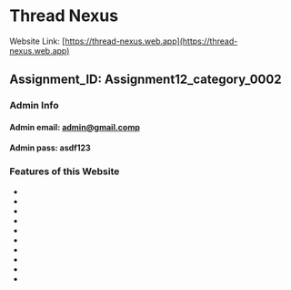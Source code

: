 # Thread Nexus

Website Link: [https://thread-nexus.web.app](https://thread-nexus.web.app)

## Assignment_ID: Assignment12_category_0002

### Admin Info

#### Admin email: admin@gmail.comp

#### Admin pass: asdf123

### Features of this Website

-
-
-
-
-
-
-
-
-
-
